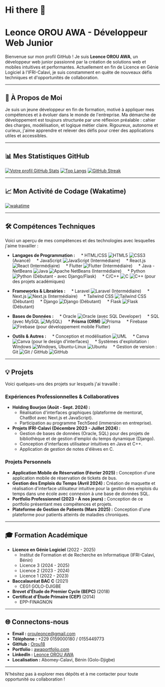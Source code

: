 # Hi there 👋
# Leonce OROU AWA - Développeur Web Junior

Bienvenue sur mon profil GitHub ! Je suis **Leonce OROU AWA**, un développeur web junior passionné par la création de solutions web et mobiles intuitives et performantes. Actuellement en fin de Licence en Génie Logiciel à l'IFRI-Calavi, je suis constamment en quête de nouveaux défis techniques et d'opportunités de collaboration.

---

## 🚀 À Propos de Moi

Je suis un jeune développeur en fin de formation, motivé à appliquer mes compétences et à évoluer dans le monde de l'entreprise. Ma démarche de développement est toujours structurée par une réflexion préalable : cahier des charges, modélisation, et logique métier claire. Rigoureux, autonome et curieux, j'aime apprendre et relever des défis pour créer des applications utiles et accessibles.

---

## 📊 Mes Statistiques GitHub

[![Votre profil GitHub Stats](https://github-readme-stats.vercel.app/api?username=Orou18&show_icons=true&theme=radical&include_all_commits=true&count_private=true)](https://github.com/Orou18)
[![Top Langs](https://github-readme-stats.vercel.app/api/top-langs/?username=Orou18&layout=compact&theme=radical)](https://github.com/Orou18)
[![GitHub Streak](https://streak-stats.demolab.com/?user=Orou18&theme=radical)](https://git.io/streak-stats)

---

## 📈 Mon Activité de Codage (Wakatime)


[![wakatime](https://wakatime.com/badge/user/adc73252-e643-4926-9070-250132f06eef/project/8955825f-9042-4c24-9f82-57c33547ed6c.svg)](https://wakatime.com/badge/user/adc73252-e643-4926-9070-250132f06eef/project/8955825f-9042-4c24-9f82-57c33547ed6c)

---

## 🛠️ Compétences Techniques

Voici un aperçu de mes compétences et des technologies avec lesquelles j'aime travailler :

* **Langages de Programmation :**
    * HTML/CSS ![HTML5](https://img.shields.io/badge/HTML5-E34F26?style=for-the-badge&logo=html5&logoColor=white) ![CSS3](https://img.shields.io/badge/CSS3-1572B6?style=for-the-badge&logo=css3&logoColor=white) (Avancé)
    * JavaScript ![JavaScript](https://img.shields.io/badge/JavaScript-F7DF1E?style=for-the-badge&logo=javascript&logoColor=black) (Intermédiaire)
    * React.js ![React](https://img.shields.io/badge/React-20232A?style=for-the-badge&logo=react&logoColor=61DAFB) (Intermédiaire)
    * Flutter ![Flutter](https://img.shields.io/badge/Flutter-02569B?style=for-the-badge&logo=flutter&logoColor=white) (Intermédiaire)
    * Java - NetBeans ![Java](https://img.shields.io/badge/Java-007396?style=for-the-badge&logo=java&logoColor=white) ![Apache NetBeans](https://img.shields.io/badge/Apache%20NetBeans-1B6AC6?style=for-the-badge&logo=Apache-NetBeans&logoColor=white) (Intermédiaire)
    * Python ![Python](https://img.shields.io/badge/Python-3776AB?style=for-the-badge&logo=python&logoColor=white) (Débutant - avec Django/Flask)
    * C/C++ ![C](https://img.shields.io/badge/C-00599C?style=for-the-badge&logo=c&logoColor=white) ![C++](https://img.shields.io/badge/C++-00599C?style=for-the-badge&logo=c%2B%2B&logoColor=white) (pour des projets académiques)

* **Frameworks & Librairies :**
    * Laravel ![Laravel](https://img.shields.io/badge/Laravel-FF2D20?style=for-the-badge&logo=laravel&logoColor=white) (Intermédiaire)
    * Next.js ![Next.js](https://img.shields.io/badge/Next.js-000000?style=for-the-badge&logo=nextdotjs&logoColor=white) (Intermédiaire)
    * Tailwind CSS ![Tailwind CSS](https://img.shields.io/badge/Tailwind%20CSS-38B2AC?style=for-the-badge&logo=tailwind-css&logoColor=white) (Débutant)
    * Django ![Django](https://img.shields.io/badge/Django-092E20?style=for-the-badge&logo=django&logoColor=white) (Débutant)
    * Flask ![Flask](https://img.shields.io/badge/Flask-000000?style=for-the-badge&logo=flask&logoColor=white) (Débutant)

* **Bases de Données :**
    * Oracle ![Oracle](https://img.shields.io/badge/Oracle-F80000?style=for-the-badge&logo=oracle&logoColor=white) (avec SQL Developer)
    * SQL (avec MySQL ![MySQL](https://img.shields.io/badge/MySQL-4479A1?style=for-the-badge&logo=mysql&logoColor=white))
    * **Prisma (ORM)** ![Prisma](https://img.shields.io/badge/Prisma-2D3748?style=for-the-badge&logo=prisma&logoColor=white)
    * Firebase ![Firebase](https://img.shields.io/badge/Firebase-FFCA28?style=for-the-badge&logo=firebase&logoColor=black) (pour développement mobile Flutter)

* **Outils & Autres :**
    * Conception et modélisation ![UML](https://img.shields.io/badge/UML-16202C?style=for-the-badge&logo=uml&logoColor=white)
    * Canva ![Canva](https://img.shields.io/badge/Canva-00C4CC?style=for-the-badge&logo=canva&logoColor=white) (pour le design d'interfaces)
    * Systèmes d'exploitation : Windows ![Windows](https://img.shields.io/badge/Windows-0078D6?style=for-the-badge&logo=windows&logoColor=white), Ubuntu-Linux ![Ubuntu](https://img.shields.io/badge/Ubuntu-E95420?style=for-the-badge&logo=ubuntu&logoColor=white)
    * Gestion de version : Git ![Git](https://img.shields.io/badge/Git-F05032?style=for-the-badge&logo=git&logoColor=white) / GitHub ![GitHub](https://img.shields.io/badge/GitHub-100000?style=for-the-badge&logo=github&logoColor=white)

---

## 💡 Projets

Voici quelques-uns des projets sur lesquels j'ai travaillé :

### Expériences Professionnelles & Collaboratives

* **Holding Bourjon (Août - Sept. 2024) :**
    * Réalisation d'interfaces graphiques (plateforme de mentorat, ChatBot avec Next.js et JavaScript).
    * Participation au programme TechSeed (immersion en entreprise).
* **Projets IFRI-Calavi (Décembre 2023 - Juillet 2024) :**
    * Gestion de bases de données (Oracle, SQL) pour des projets de bibliothèque et de gestion d'emploi du temps dynamique (Django).
    * Conception d'interfaces utilisateur intuitives en Java et C++.
    * Application de gestion de notes d'élèves en C.

### Projets Personnels

* **Application Mobile de Réservation (Février 2025) :** Conception d'une application mobile de réservation de tickets de bus.
* **Gestion des Emplois du Temps (Avril 2024) :** Création de maquette et réalisation d'interface utilisateur intuitive pour la gestion des emplois du temps dans une école avec connexion à une base de données SQL.
* **Portfolio Professionnel (2023 - À nos jours) :** Conception de ce portfolio présentant mes compétences et projets.
* **Plateforme de Gestion de Patients (Mars 2025) :** Conception d'une plateforme pour patients atteints de maladies chroniques.

---

## 🎓 Formation Académique

* **Licence en Génie Logiciel** (2022 - 2025)
    * Institut de Formation et de Recherche en Informatique (IFRI-Calavi, Bénin)
    * Licence 3 (2024 - 2025)
    * Licence 2 (2023 - 2024)
    * Licence 1 (2022 - 2023)
* **Baccalauréat BAC C** (2021)
    * CEG1 GOLO-DJIGBE
* **Brevet d'Étude de Premier Cycle (BEPC)** (2018)
* **Certificat d'Étude Primaire (CEP)** (2014)
    * EPP-FINAGNON

---

## 🌐 Connectons-nous

* **Email :** orouleonce@gmail.com
* **Téléphone :** +229 0159000180 / 0155449773
* **GitHub :** [Orou18](https://github.com/Orou18)
* **Portfolio :** [awaportfolio.com](https://portfolio-achi8uuk1-orouleonce-gmailcoms-projects.vercel.app/)
* **LinkedIn :** [Leonce OROU AWA](https://www.linkedin.com/in/leonce-orou-awa-481801276?utm_source=share&utm_campaign=share_via&utm_content=profile&utm_medium=ios_app)
* **Localisation :** Abomey-Calavi, Bénin (Golo-Djigbe)

---

N'hésitez pas à explorer mes dépôts et à me contacter pour toute opportunité ou collaboration !
